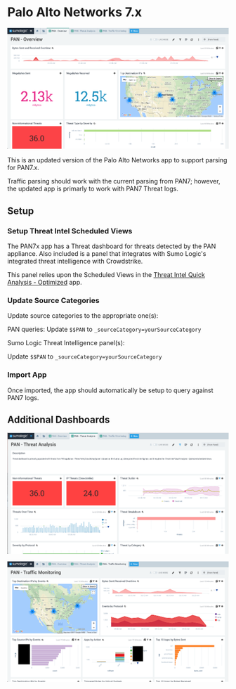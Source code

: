 # Palo Alto Networks 7.x

![PAN7_Overview](Screenshots/PAN7_Overview.png)

This is an updated version of the Palo Alto Networks app to support parsing for PAN7.x.

Traffic parsing should work with the current parsing from PAN7; however, the updated app is primarly to work with PAN7 Threat logs. 


## Setup

### Setup Threat Intel Scheduled Views

The PAN7x app has a Threat dashboard for threats detected by the PAN appliance. Also included is a panel that integrates with Sumo Logic's integrated threat intelligence with Crowdstrike. 

This panel relies upon the Scheduled Views in the [Threat Intel Quick Analysis - Optimized](https://github.com/SumoLogic/sumologic-content/tree/master/Sumo-Logic-Tools/Threat_Intelligence_Optimized) app.

### Update Source Categories

Update source categories to the appropriate one(s):

PAN queries:
Update `$$PAN` to `_sourceCategory=yourSourceCategory`

Sumo Logic Threat Intelligence panel(s):

Update `$$PAN` to `_sourceCategory=yourSourceCategory`


### Import App

Once imported, the app should automatically be setup to query against PAN7 logs. 

## Additional Dashboards

![PAN7_Threats.png](Screenshots/PAN7_Threats.png)

![PAN7_Traffic](Screenshots/PAN7_Traffic.png)
